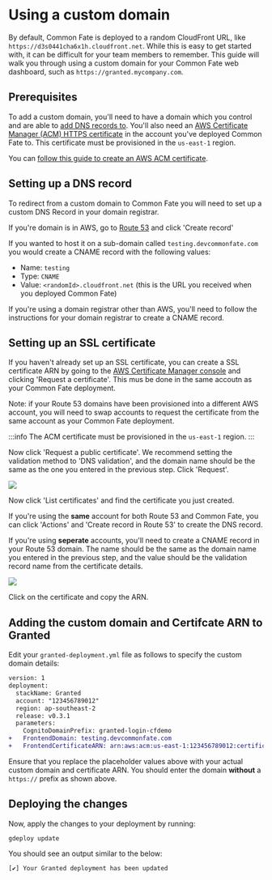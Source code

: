 # Using a custom domain

By default, Common Fate is deployed to a random CloudFront URL, like `https://d3s0441cha6x1h.cloudfront.net`. While this is easy to get started with, it can be difficult for your team members to remember. This guide will walk you through using a custom domain for your Common Fate web dashboard, such as `https://granted.mycompany.com`.

## Prerequisites

To add a custom domain, you'll need to have a domain which you control and are able to [add DNS records to](https://www.cloudflare.com/en-gb/learning/dns/dns-records/). You'll also need an [AWS Certificate Manager (ACM) HTTPS certificate](https://aws.amazon.com/certificate-manager/) in the account you've deployed Common Fate to. This certificate must be provisioned in the `us-east-1` region.

You can [follow this guide to create an AWS ACM certificate](https://docs.aws.amazon.com/acm/latest/userguide/gs-acm-request-public.html).

## Setting up a DNS record

To redirect from a custom domain to Common Fate you will need to set up a custom DNS Record in your domain registrar.

If you're domain is in AWS, go to [Route 53](https://console.aws.amazon.com/route53/home) and click 'Create record'

If you wanted to host it on a sub-domain called `testing.devcommonfate.com` you would create a CNAME record with the following values:

- Name: `testing`
- Type: `CNAME`
- Value: `<randomId>.cloudfront.net` (this is the URL you received when you deployed Common Fate)

If you're using a domain registrar other than AWS, you'll need to follow the instructions for your domain registrar to create a CNAME record.

## Setting up an SSL certificate

If you haven't already set up an SSL certificate, you can create a SSL certificate ARN by going to the [AWS Certificate Manager console](https://console.aws.amazon.com/acm/home) and clicking 'Request a certificate'. This mus be done in the same accoutn as your Common Fate deployment.

Note: if your Route 53 domains have been provisioned into a different AWS account, you will need to swap accounts to request the certificate from the same account as your Common Fate deployment.

:::info
The ACM certificate must be provisioned in the `us-east-1` region.
:::

Now click 'Request a public certificate'. We recommend setting the validation method to 'DNS validation', and the domain name should be the same as the one you entered in the previous step. Click 'Request'.

![](/img/approvals-configuration/custom-domain/request-certificate.png)

Now click 'List certificates' and find the certificate you just created.

If you're using the **same** account for both Route 53 and Common Fate, you can click 'Actions' and 'Create record in Route 53' to create the DNS record.

If you're using **seperate** accounts, you'll need to create a CNAME record in your Route 53 domain. The name should be the same as the domain name you entered in the previous step, and the value should be the validation record name from the certificate details.

![](/img/approvals-configuration/custom-domain/certificate-success.png)

Click on the certificate and copy the ARN.

## Adding the custom domain and Certifcate ARN to Granted

Edit your `granted-deployment.yml` file as follows to specify the custom domain details:

```diff
version: 1
deployment:
  stackName: Granted
  account: "123456789012"
  region: ap-southeast-2
  release: v0.3.1
  parameters:
    CognitoDomainPrefix: granted-login-cfdemo
+   FrontendDomain: testing.devcommonfate.com
+   FrontendCertificateARN: arn:aws:acm:us-east-1:123456789012:certificate/12345678-d88f-497c-b48f-b273ddaf25c0
```

Ensure that you replace the placeholder values above with your actual custom domain and certificate ARN. You should enter the domain **without** a `https://` prefix as shown above.

## Deploying the changes

Now, apply the changes to your deployment by running:

```
gdeploy update
```

You should see an output similar to the below:

```
[✔] Your Granted deployment has been updated
```
